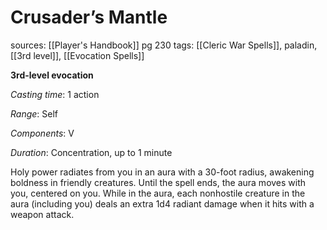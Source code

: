 # Crusader’s Mantle
sources: [[Player's Handbook]] pg 230
tags: [[Cleric War Spells]], paladin, [[3rd level]], [[Evocation Spells]]

**3rd-level evocation**

*Casting time*: 1 action

*Range*: Self

*Components*: V 

*Duration*: Concentration, up to 1 minute

Holy power radiates from you in an aura with a 30-foot radius, awakening boldness in friendly creatures. Until the spell ends, the aura moves with you, centered on you. While in the aura, each nonhostile creature in the aura (including you) deals an extra 1d4 radiant damage when it hits with a weapon attack.
